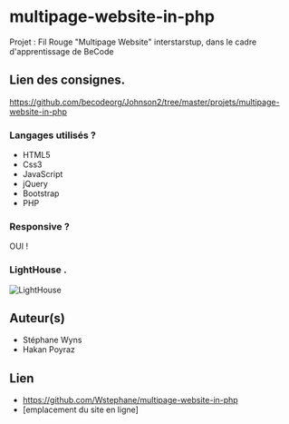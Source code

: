 # multipage-website-in-php

Projet : Fil Rouge "Multipage Website" interstarstup, dans le cadre d'apprentissage de BeCode

## Lien des consignes.

https://github.com/becodeorg/Johnson2/tree/master/projets/multipage-website-in-php

### Langages utilisés ?

* HTML5
* Css3
* JavaScript
* jQuery
* Bootstrap
* PHP

### Responsive ?

OUI !

### LightHouse .

![LightHouse](https://image.noelshack.com/fichiers/2018/32/5/1533911672-lighthouse.png)

## Auteur(s)

* Stéphane Wyns
* Hakan Poyraz

## Lien

* https://github.com/Wstephane/multipage-website-in-php
* [emplacement du site en ligne]
